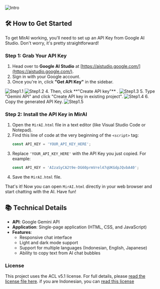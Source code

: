 <img src="Assets/Screenshot_20250915-213324.jpg" width="max" alt="Intro">

## 🛠️ How to Get Started

To get MirAI working, you'll need to set up an API Key from Google AI Studio. Don't worry, it's pretty straightforward!

### Step 1: Grab Your API Key

1.  Head over to **Google AI Studio** at [https://aistudio.google.com/](https://aistudio.google.com/).
2.  Sign in with your Google account.
3.  Once you're in, click **"Get API Key"** in the sidebar.
<img src="Assets/Tutorial/20250919_151650.jpg" width="max" alt="Step1.1">
<img src="Assets/Tutorial/20250919_151833.jpg" width="max" alt="Step1.2">
4.  Then, click **"Create API key"** .
<img src="Assets/Tutorial/20250919_151923.jpg" width="max" alt="Step1.3">
5.  Type "Gemini API" and click "Create API key in existing project".
<img src="Assets/Tutorial/20250919_152023.jpg" width="max" alt="Step1.4">
6.  Copy the generated API Key.
<img src="Assets/Tutorial/20250919_152101.jpg" width="max" alt="Step1.5">

### Step 2: Install the API Key in MirAI

1.  Open the `MirAI.html` file in a text editor (like Visual Studio Code or Notepad).
2.  Find this line of code at the very beginning of the `<script>` tag:
    ```javascript
    const API_KEY = 'YOUR_API_KEY_HERE';
    ```
3.  Replace `'YOUR_API_KEY_HERE'` with the API Key you just copied.
    For example:
    ```javascript
    const API_KEY = 'AIzaSyCA2t9e-DG60prmVrel47qUKGdpJQvbA40';
    ```
4.  Save the `MirAI.html` file.

That's it! Now you can open `MirAI.html` directly in your web browser and start chatting with the AI. Have fun!

## 📚 Technical Details

* **API**: Google Gemini API
* **Application**: Single-page application (HTML, CSS, and JavaScript)
* **Features**:
    * Responsive chat interface
    * Light and dark mode support
    * Support for multiple languages (Indonesian, English, Japanese)
    * Ability to copy text from AI chat bubbles

### License

This project uses the ACL v5.1 license. For full details, please [read the license file here](Licences/ACLICENSE_EN.md). if you are Indonesian, you can [read this license](Licences/ACLICENSE_ID.md)
